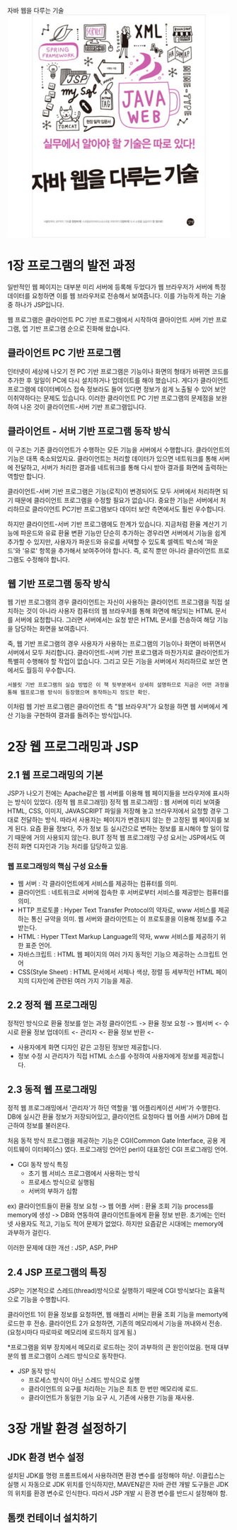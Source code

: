 자바 웹을 다루는 기술 
![alt text](image-1.jpg)

# 1장 프로그램의 발전 과정

일반적인 웹 페이지는 대부분 미리 서버에 등록해 두었다가 웹 브라우저가 서버에 특정 데이터를 요청하면 이를 웹 브라우저로 전송해서 보여줍니다.
이를 가능하게 하는 기술 중 하나가 JSP입니다.

웹 프로그램은 클라이언트 PC 기반 프로그램에서 시작하여 클아이언트 서버 기반 프로그램, 엡 기반 프로그램 순으로 진화해 왔습니다.

## 클라이언트 PC 기반 프로그램

인터넷이 세상에 나오기 전 PC 기반 프로그램은 기능이나 화면의 형태가 바뀌면 코드를 추가한 후 일일이 PC에 다시 설치하거나 업데이트를 해야 했습니다.
게다가 클라이언트 프로그램에 데이터베이스 접속 정보라도 들어 있다면 정보가 쉽게 노출될 수 있어 보안이취약하다는 문제도 있습니다.
이러한 클라이언트 PC 기반 프로그램의 문제점을 보완하여 나온 것이 클라이언트-서버 기반 프로그램입니다.

## 클라이언트 - 서버 기반 프로그램 동작 방식 
이 구조는 기존 클라이언트가 수행하는 모든 기능을 서버에서 수행합니다. 
클라이언트의 기능은 대폭 축소되었지요. 클라이언트는 처리할 데이터가 있으면 네트워크를 통해 서버에 전달하고, 서버가 처리한 결과를 네트워크를 통해 다시 받아 결과를 화면에 출력하는 역할만 합니다.

클라이언트-서버 기반 프로그램은 기능(로직)이 변경되어도 모두 서버에서 처리하면 되기 때문에 클라이언트 프로그램을 수정할 필요가 없습니다. 중요한 기능은 서버에서 처리하므로 클라이언트 PC기반 프로그램보다 데이터 보안 측면에서도 훨씬 우수합니다.

하지만 클라이언트-서버 기반 프로그램에도 한계가 있습니다. 지금처럼 환율 계산기 기능에 파운드와 유료 환율 변환 기능만 단순히 추가하는 경우라면 서버에서 기능을 쉽게 추가할 수 있지만, 사용자가 파운드와 유로를 서택할 수 있도록 셀렉트 박스에 '파운드'와 '유로' 항목을 추가해서 보여주어야 합니다. 즉, 로직 뿐만 아니라 클라이언트 프로그램도 수정해야 합니다.

## 웹 기반 프로그램 동작 방식
웹 기반 프로그램의 경우 클라이언트는 자신이 사용하는 클라이언트 프로그램을 직접 설치하는 것이 아니라 사용자 컴퓨터의 웹 브라우저를 통해 화면에 해당되는 HTML 문서를 서버에 요청합니다.
그러면 서버에서는 요청 받은 HTML 문서를 전송하여 해당 기능을 담당하는 화면을 보여줍니다.

죽, 웹 기반 프로그램의 경우 사용자가 사용하는 프로그램의 기능이나 화면이 바뀌면서 서버에서 모두 처리합니다.
클라이언트-서버 기반 프로그램과 마찬가지로 클라이언트가 특별히 수행해야 할 작업이 없습니다. 그리고 모든 기능을 서버에서 처리하므로 보안 면에서도 월등히 우수합니다.

```
서블릿 기반 프로그램의 실습 방법은 이 책 뒷부분에서 상세히 설명하므로 지금은 어떤 과정을 통해 웹프로그램 방식이 등장했으며 동작하는지 정도만 확인.
```
이처럼 웹 기반 프로그램은 클라이언트 측 "웹 브라우저"가 요청을 하면 웹 서버에서 계산 기능을 구현하여 결과를 돌려주는 방식입니다.

# 2장 웹 프로그래밍과 JSP
## 2.1 웹 프로그래밍의 기본
JSP가 나오기 전에는 Apache같은 웹 서버를 이용해 웹 페이지들을 브라우저에 표시하는 방식이 있었다. (정적 웹 프로그래밍)
정적 웹 프로그래밍 : 웹 서버에 미리 보여줄 HTML, CSS, 이미지, JAVASCRIPT 파일을 저장해 놓고 브라우저에서 요청할 경우 그대로 전달하는 방식.
따라서 사용자는 페이지가 변경되지 않는 한 고정된 웹 페이지를 보게 된다.
요즘 환율 정보다, 주가 정보 등 실시간으로 변하는 정보를 표시해야 할 일이 많기 때문에 거의 사용되지 않는다.
BUT 정적 웹 프로그래밍 구성 요서는 JSP에서도 여전히 화면 디자인과 기능 처리를 담당하고 있음.

### 웹 프로그래밍의 핵심 구성 요소들
- 웹 서버 : 각 클라이언트에게 서비스를 제공하는 컴퓨터를 의미.
- 클라이언트 : 네트워크로 서버에 접속한 후 서버로부터 서비스를 제공받는 컴퓨터를 의미.
- HTTP 프로토콜 : Hyper Text Transfer Protocol의 약자로, www 서비스를 제공하는 통신 규약을 의미. 웹 서버와 클라이언트는 이 프로토콜을 이용해 정보를 주고받는다.
- HTML : Hyper TText Markup Language의 약자, www 서비스를 제공하기 위한 표준 언어.
- 자바스크립트 : HTML 웹 페이지의 여러 가지 동적인 기능으 제공하는 스크립트 언어
- CSS(Style Sheet) : HTML 문서에서 서체나 색상, 정렬 등 세부적인 HTML 페이지의 디자인에 관련된 여러 가지 기능을 제공.

## 2.2 정적 웹 프로그래밍

정적인 방식으로 환율 정보를 얻는 과정
클라이언트 -> 환율 정보 요청 -> 웹서버 <- 수시로 환율 정보 업데이트 <- 관리자
          <-  환율 정보 반환 <-

- 사용자에게 화면 디자인 같은 고정된 정보만 제공합니다.
- 정보 수정 시 관리자가 직접 HTML 소스를 수정하여 사용자에게 정보를 제공합니다.

## 2.3 동적 웹 프로그래밍
정적 웹 프로그래밍에서 '관리자'가 하던 역할을 '웹 어플리케이션 서버'가 수행한다.
DB에 실시간 환율 정보가 저장되어있고, 클라이언트 요청마다 웹 어플 서버가 DB에 접근하여 정보를 불러온다.

처음 동적 방식 프로그램을 제공하는 기능은 CGI(Common Gate Interface, 공용 게이트웨이 이터페이스) 였다. 
프로그래밍 언어인 perl이 대표정인 CGI 프로그래밍 언어.

- CGI 동작 방식 특징
  - 초기 웹 서비스 프로그램에서 사용하는 방식
  - 프로세스 방식으로 실행됨
  - 서버의 부하가 심함

ex)
클라이언트들이 환율 정보 요청 -> 웹 어플 서버 : 환율 조회 기능 process를 memory에 생성 -> DB와 연동하여 클라이언트들에게 환율 정보 반환.
초기에는 인터넷 사용자도 적고, 기능도 적어 문제가 없었다.
하지만 요즘같은 시대에는 memory에 과부하가 걸린다.

이러한 문제에 대한 개선 : JSP, ASP, PHP

## 2.4 JSP 프로그램의 특징
JSP는 기본적으로 스레드(thread)방식으로 실행하기 때문에 CGI 방식보다는 효율적으로 기능을 수행합니다.

클라이언트 1이 환율 정보를 요청하면, 웹 애플리 서버는 환율 조회 기능을 memorty에 로드한 후 전송.
클라이언트 2가 요청하면, 기존의 메모리에서 기능을 꺼내와서 전송. (요청시마다 따로따로 메모리에 로드하지 않게 됨.)

*프로그램을 외부 장치에서 메모리로 로드하는 것이 과부하의 큰 원인이었음.
현재 대부분의 웹 프로그램이 스레드 방식으로 동작한다.

- JSP 동작 방식
  - 프로세스 방식이 아닌 스레드 방식으로 실행
  - 클라이언트의 요구를 처리하는 기능은 최초 한 번만 메모리에 로드.
  - 클라이언트가 동일한 기능 요구 시, 기존에 사용한 기능을 재사용.

# 3장 개발 환경 설정하기

## JDK 환경 변수 설정
설치된 JDK를 명령 프롬프트에서 사용하려면 환경 변수를 설정해야 하낟.
이클립스는 실행 시 자동으로 JDK 위치를 인식하지만, MAVEN같은 자바 관련 개발 도구들은 JDK의 위치를 환경 변수로 인식한다.
따라서 JSP 개발 시 환경 변수를 반드시 설정해야 함.

## 톰캣 컨테이너 설치하기
